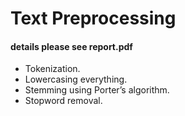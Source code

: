 # Text Preprocessing
#### details please see report.pdf
* Tokenization.
* Lowercasing everything.
* Stemming using Porter’s algorithm.
* Stopword removal.
